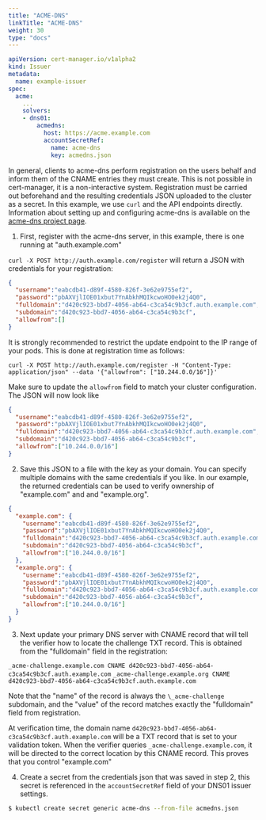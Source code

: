 ```yaml
---
title: "ACME-DNS"
linkTitle: "ACME-DNS"
weight: 30
type: "docs"
---
```


```yaml
apiVersion: cert-manager.io/v1alpha2
kind: Issuer
metadata:
  name: example-issuer
spec:
  acme:
    ...
    solvers:
    - dns01:
        acmedns:
          host: https://acme.example.com
          accountSecretRef:
            name: acme-dns
            key: acmedns.json
```

In general, clients to acme-dns perform registration on the users behalf and
inform them of the CNAME entries they must create. This is not possible in
cert-manager, it is a non-interactive system. Registration must be carried out
beforehand and the resulting credentials JSON uploaded to the cluster as a
secret. In this example, we use ``curl`` and the API endpoints directly.
Information about setting up and configuring acme-dns is available on the
[acme-dns project page](https://github.com/joohoi/acme-dns).

1. First, register with the acme-dns server, in this example, there is one
   running at "auth.example.com"

`curl -X POST http://auth.example.com/register` will return a JSON with
credentials for your registration:

```json
{
  "username":"eabcdb41-d89f-4580-826f-3e62e9755ef2",
  "password":"pbAXVjlIOE01xbut7YnAbkhMQIkcwoHO0ek2j4Q0",
  "fulldomain":"d420c923-bbd7-4056-ab64-c3ca54c9b3cf.auth.example.com",
  "subdomain":"d420c923-bbd7-4056-ab64-c3ca54c9b3cf",
  "allowfrom":[]
}
```

It is strongly recommended to restrict the update endpoint to the IP range of your pods.
This is done at registration time as follows:

`curl -X POST http://auth.example.com/register -H "Content-Type: application/json" --data '{"allowfrom": ["10.244.0.0/16"]}'`

Make sure to update the `allowfrom` field to match your cluster configuration. The JSON will now look like

```json
{
  "username":"eabcdb41-d89f-4580-826f-3e62e9755ef2",
  "password":"pbAXVjlIOE01xbut7YnAbkhMQIkcwoHO0ek2j4Q0",
  "fulldomain":"d420c923-bbd7-4056-ab64-c3ca54c9b3cf.auth.example.com",
  "subdomain":"d420c923-bbd7-4056-ab64-c3ca54c9b3cf",
  "allowfrom":["10.244.0.0/16"]
}
```

2. Save this JSON to a file with the key as your domain. You can specify multiple domains with the same credentials
   if you like. In our example, the returned credentials can be used to verify ownership of "example.com" and
   and "example.org".

```json
{
  "example.com": {
    "username":"eabcdb41-d89f-4580-826f-3e62e9755ef2",
    "password":"pbAXVjlIOE01xbut7YnAbkhMQIkcwoHO0ek2j4Q0",
    "fulldomain":"d420c923-bbd7-4056-ab64-c3ca54c9b3cf.auth.example.com",
    "subdomain":"d420c923-bbd7-4056-ab64-c3ca54c9b3cf",
    "allowfrom":["10.244.0.0/16"]
  },
  "example.org": {
    "username":"eabcdb41-d89f-4580-826f-3e62e9755ef2",
    "password":"pbAXVjlIOE01xbut7YnAbkhMQIkcwoHO0ek2j4Q0",
    "fulldomain":"d420c923-bbd7-4056-ab64-c3ca54c9b3cf.auth.example.com",
    "subdomain":"d420c923-bbd7-4056-ab64-c3ca54c9b3cf",
    "allowfrom":["10.244.0.0/16"]
  }
}
```

3. Next update your primary DNS server with CNAME record that will tell the verifier how to locate the challenge TXT
   record. This is obtained from the "fulldomain" field in the registration:

`_acme-challenge.example.com CNAME d420c923-bbd7-4056-ab64-c3ca54c9b3cf.auth.example.com`
`_acme-challenge.example.org CNAME d420c923-bbd7-4056-ab64-c3ca54c9b3cf.auth.example.com`

Note that the "name" of the record is always the `\_acme-challenge` subdomain, and the "value" of the record matches
exactly the "fulldomain" field from registration.

At verification time, the domain name ``d420c923-bbd7-4056-ab64-c3ca54c9b3cf.auth.example.com`` will be a TXT
record that is set to your validation token. When the verifier queries ``_acme-challenge.example.com``, it will
be directed to the correct location by this CNAME record. This proves that you control "example.com"

4. Create a secret from the credentials json that was saved in step 2, this secret is referenced
   in the ``accountSecretRef`` field of your DNS01 issuer settings.

```bash
$ kubectl create secret generic acme-dns --from-file acmedns.json
```
